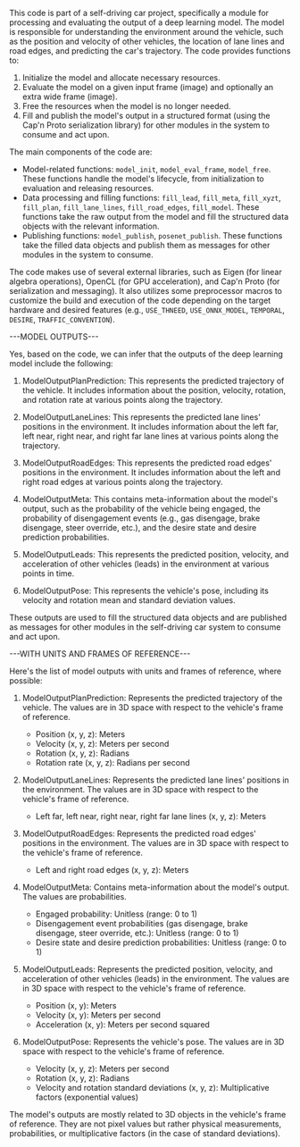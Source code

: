 This code is part of a self-driving car project, specifically a module for processing and evaluating the output of a deep learning model. The model is responsible for understanding the environment around the vehicle, such as the position and velocity of other vehicles, the location of lane lines and road edges, and predicting the car's trajectory. The code provides functions to:

1. Initialize the model and allocate necessary resources.
2. Evaluate the model on a given input frame (image) and optionally an extra wide frame (image).
3. Free the resources when the model is no longer needed.
4. Fill and publish the model's output in a structured format (using the Cap'n Proto serialization library) for other modules in the system to consume and act upon.

The main components of the code are:

- Model-related functions: `model_init`, `model_eval_frame`, `model_free`. These functions handle the model's lifecycle, from initialization to evaluation and releasing resources.
- Data processing and filling functions: `fill_lead`, `fill_meta`, `fill_xyzt`, `fill_plan`, `fill_lane_lines`, `fill_road_edges`, `fill_model`. These functions take the raw output from the model and fill the structured data objects with the relevant information.
- Publishing functions: `model_publish`, `posenet_publish`. These functions take the filled data objects and publish them as messages for other modules in the system to consume.

The code makes use of several external libraries, such as Eigen (for linear algebra operations), OpenCL (for GPU acceleration), and Cap'n Proto (for serialization and messaging). It also utilizes some preprocessor macros to customize the build and execution of the code depending on the target hardware and desired features (e.g., `USE_THNEED`, `USE_ONNX_MODEL`, `TEMPORAL`, `DESIRE`, `TRAFFIC_CONVENTION`).

---MODEL OUTPUTS---

Yes, based on the code, we can infer that the outputs of the deep learning model include the following:

1. ModelOutputPlanPrediction: This represents the predicted trajectory of the vehicle. It includes information about the position, velocity, rotation, and rotation rate at various points along the trajectory.

2. ModelOutputLaneLines: This represents the predicted lane lines' positions in the environment. It includes information about the left far, left near, right near, and right far lane lines at various points along the trajectory.

3. ModelOutputRoadEdges: This represents the predicted road edges' positions in the environment. It includes information about the left and right road edges at various points along the trajectory.

4. ModelOutputMeta: This contains meta-information about the model's output, such as the probability of the vehicle being engaged, the probability of disengagement events (e.g., gas disengage, brake disengage, steer override, etc.), and the desire state and desire prediction probabilities.

5. ModelOutputLeads: This represents the predicted position, velocity, and acceleration of other vehicles (leads) in the environment at various points in time.

6. ModelOutputPose: This represents the vehicle's pose, including its velocity and rotation mean and standard deviation values.

These outputs are used to fill the structured data objects and are published as messages for other modules in the self-driving car system to consume and act upon.

---WITH UNITS AND FRAMES OF REFERENCE---

Here's the list of model outputs with units and frames of reference, where possible:

1. ModelOutputPlanPrediction: Represents the predicted trajectory of the vehicle. The values are in 3D space with respect to the vehicle's frame of reference.
   - Position (x, y, z): Meters
   - Velocity (x, y, z): Meters per second
   - Rotation (x, y, z): Radians
   - Rotation rate (x, y, z): Radians per second

2. ModelOutputLaneLines: Represents the predicted lane lines' positions in the environment. The values are in 3D space with respect to the vehicle's frame of reference.
   - Left far, left near, right near, right far lane lines (x, y, z): Meters

3. ModelOutputRoadEdges: Represents the predicted road edges' positions in the environment. The values are in 3D space with respect to the vehicle's frame of reference.
   - Left and right road edges (x, y, z): Meters

4. ModelOutputMeta: Contains meta-information about the model's output. The values are probabilities.
   - Engaged probability: Unitless (range: 0 to 1)
   - Disengagement event probabilities (gas disengage, brake disengage, steer override, etc.): Unitless (range: 0 to 1)
   - Desire state and desire prediction probabilities: Unitless (range: 0 to 1)

5. ModelOutputLeads: Represents the predicted position, velocity, and acceleration of other vehicles (leads) in the environment. The values are in 3D space with respect to the vehicle's frame of reference.
   - Position (x, y): Meters
   - Velocity (x, y): Meters per second
   - Acceleration (x, y): Meters per second squared

6. ModelOutputPose: Represents the vehicle's pose. The values are in 3D space with respect to the vehicle's frame of reference.
   - Velocity (x, y, z): Meters per second
   - Rotation (x, y, z): Radians
   - Velocity and rotation standard deviations (x, y, z): Multiplicative factors (exponential values)

The model's outputs are mostly related to 3D objects in the vehicle's frame of reference. They are not pixel values but rather physical measurements, probabilities, or multiplicative factors (in the case of standard deviations).
